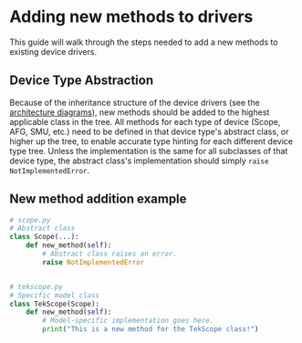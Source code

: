 # Adding new methods to drivers

This guide will walk through the steps needed to add a new methods to existing
device drivers.

## Device Type Abstraction

Because of the inheritance structure of the device drivers (see the
[architecture diagrams](../advanced/architecture.md#main-device-types)), new
methods should be added to the highest applicable class in the tree. All methods
for each type of device (Scope, AFG, SMU, etc.) need to be defined in that
device type's abstract class, or higher up the tree, to enable accurate type
hinting for each different device type tree. Unless the implementation is the
same for all subclasses of that device type, the abstract class's implementation
should simply `raise NotImplementedError`.

## New method addition example

```python
# scope.py
# Abstract class
class Scope(...):
    def new_method(self):
        # Abstract class raises an error.
        raise NotImplementedError


# tekscope.py
# Specific model class
class TekScope(Scope):
    def new_method(self):
        # Model-specific implementation goes here.
        print("This is a new method for the TekScope class!")
```
